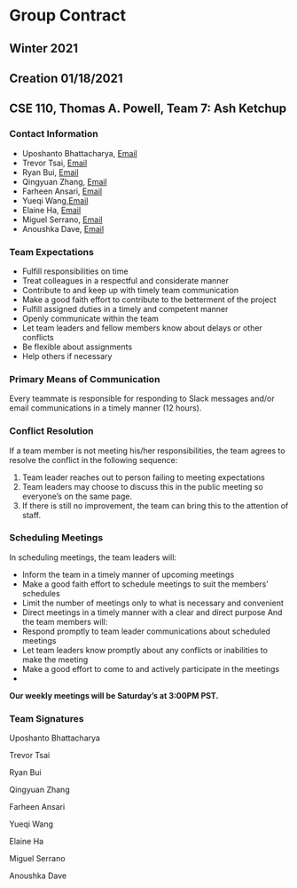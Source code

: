 # Group Contract

## Winter 2021
## Creation 01/18/2021

## CSE 110, Thomas A. Powell, Team 7: Ash Ketchup

### Contact Information
- Uposhanto Bhattacharya, [Email](mailto:ubhattac@ucsd.edu) 
- Trevor Tsai, [Email](mailto:t2tsai@ucsd.edu)
- Ryan Bui, [Email](mailto:rbui@ucsd.edu)
- Qingyuan Zhang, [Email](mailto:q6zhang@ucsd.edu)
- Farheen Ansari, [Email](mailto:fansari@ucsd.edu)
- Yueqi Wang,[Email](mailto:yuw006@ucsd.edu)
- Elaine Ha, [Email](mailto:e1ha@ucsd.edu)
- Miguel Serrano, [Email](mailto:maserran@ucsd.edu)
- Anoushka Dave, [Email](mailto:adave@ucsd.edu)

### Team Expectations
- Fulfill responsibilities on time
- Treat colleagues in a respectful and considerate manner
- Contribute to and keep up with timely team communication
- Make a good faith effort to contribute to the betterment of the project
- Fulfill assigned duties in a timely and competent manner
- Openly communicate within the team
- Let team leaders and fellow members know about delays or other conflicts
- Be flexible about assignments
- Help others if necessary

### Primary Means of Communication
Every teammate is responsible for responding to Slack messages and/or email communications in a timely manner (12 hours).

### Conflict Resolution
If a team member is not meeting his/her responsibilities, the team agrees to resolve the conflict in the following sequence:
1. Team leader reaches out to person failing to meeting expectations
2. Team leaders may choose to discuss this in the public meeting so everyone’s on the same page.
3. If there is still no improvement, the team can bring this to the attention of staff.

### Scheduling Meetings
In scheduling meetings, the team leaders will:
- Inform the team in a timely manner of upcoming meetings
- Make a good faith effort to schedule meetings to suit the members’ schedules
- Limit the number of meetings only to what is necessary and convenient
- Direct meetings in a timely manner with a clear and direct purpose
And the team members will:
- Respond promptly to team leader communications about scheduled meetings
- Let team leaders know promptly about any conflicts or inabilities to make the meeting
- Make a good effort to come to and actively participate in the meetings
- 
**Our weekly meetings will be Saturday’s at 3:00PM PST.**

### Team Signatures


Uposhanto Bhattacharya
  

Trevor Tsai


Ryan Bui


Qingyuan Zhang


Farheen Ansari


Yueqi Wang


Elaine Ha


Miguel Serrano


Anoushka Dave